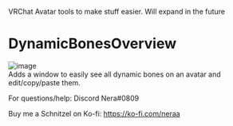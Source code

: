 VRChat Avatar tools to make stuff easier.
Will expand in the future

# DynamicBonesOverview
![image](https://user-images.githubusercontent.com/1348522/148695013-a3e3a19a-0af4-4661-b495-fbd618f482c7.png)
<br>
Adds a window to easily see all dynamic bones on an avatar and edit/copy/paste them.



For questions/help:
Discord Nera#0809


Buy me a Schnitzel on Ko-fi:
https://ko-fi.com/neraa
